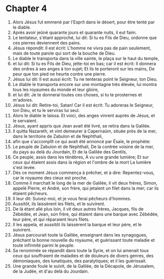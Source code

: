 # Chapter 4

1. Alors Jésus fut emmené par l'Esprit dans le désert, pour être tenté par le diable.
2. Après avoir jeûné quarante jours et quarante nuits, il eut faim.
3. Le tentateur, s'étant approché, lui dit: Si tu es Fils de Dieu, ordonne que ces pierres deviennent des pains.
4. Jésus répondit: Il est écrit: L'homme ne vivra pas de pain seulement, mais de toute parole qui sort de la bouche de Dieu.
5. Le diable le transporta dans la ville sainte, le plaça sur le haut du temple,
6. et lui dit: Si tu es Fils de Dieu, jette-toi en bas; car il est écrit: Il donnera des ordres à ses anges à ton sujet; Et ils te porteront sur les mains, De peur que ton pied ne heurte contre une pierre.
7. Jésus lui dit: Il est aussi écrit: Tu ne tenteras point le Seigneur, ton Dieu.
8. Le diable le transporta encore sur une montagne très élevée, lui montra tous les royaumes du monde et leur gloire,
9. et lui dit: Je te donnerai toutes ces choses, si tu te prosternes et m'adores.
10. Jésus lui dit: Retire-toi, Satan! Car il est écrit: Tu adoreras le Seigneur, ton Dieu, et tu le serviras lui seul.
11. Alors le diable le laissa. Et voici, des anges vinrent auprès de Jésus, et le servaient.
12. Jésus, ayant appris que Jean avait été livré, se retira dans la Galilée.
13. Il quitta Nazareth, et vint demeurer à Capernaüm, située près de la mer, dans le territoire de Zabulon et de Nephthali,
14. afin que s'accomplît ce qui avait été annoncé par Ésaïe, le prophète:
15. Le peuple de Zabulon et de Nephthali, De la contrée voisine de la mer, du pays au delà du Jourdain, Et de la Galilée des Gentils,
16. Ce peuple, assis dans les ténèbres, À vu une grande lumière; Et sur ceux qui étaient assis dans la région et l'ombre de la mort La lumière s'est levée.
17. Dès ce moment Jésus commença à prêcher, et à dire: Repentez-vous, car le royaume des cieux est proche.
18. Comme il marchait le long de la mer de Galilée, il vit deux frères, Simon, appelé Pierre, et André, son frère, qui jetaient un filet dans la mer; car ils étaient pêcheurs.
19. Il leur dit: Suivez-moi, et je vous ferai pêcheurs d'hommes.
20. Aussitôt, ils laissèrent les filets, et le suivirent.
21. De là étant allé plus loin, il vit deux autres frères, Jacques, fils de Zébédée, et Jean, son frère, qui étaient dans une barque avec Zébédée, leur père, et qui réparaient leurs filets.
22. Il les appela, et aussitôt ils laissèrent la barque et leur père, et le suivirent.
23. Jésus parcourait toute la Galilée, enseignant dans les synagogues, prêchant la bonne nouvelle du royaume, et guérissant toute maladie et toute infirmité parmi le peuple.
24. Sa renommée se répandit dans toute la Syrie, et on lui amenait tous ceux qui souffraient de maladies et de douleurs de divers genres, des démoniaques, des lunatiques, des paralytiques; et il les guérissait.
25. Une grande foule le suivit, de la Galilée, de la Décapole, de Jérusalem, de la Judée, et d'au delà du Jourdain.

